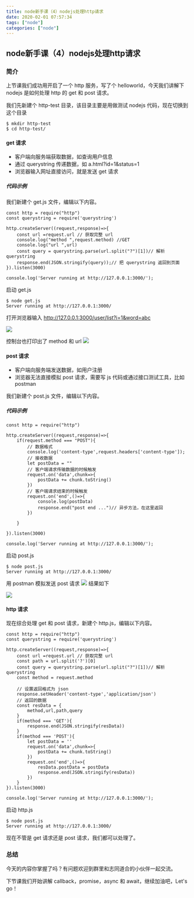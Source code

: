 ```yaml
---
title: node新手课（4）nodejs处理http请求
date: 2020-02-01 07:57:34
tags: ["node"]
categories: ["node"]
---
```

## node新手课（4）nodejs处理http请求

### 简介

上节课我们成功用开启了一个 http 服务，写了个 helloworld，今天我们讲解下 nodejs 是如何处理 http 的 get 和 post 请求。

我们先新建个 http-test 目录，该目录主要是用做测试 nodejs 代码，现在切换到这个目录

```
$ mkdir http-test
$ cd http-test/
```

#### get 请求

- 客户端向服务端获取数据，如查询用户信息
- 通过 querystring 传递数据，如 a.html?id=1&status=1
- 浏览器输入网址直接访问，就是发送 get 请求

##### 代码示例
我们新建个 get.js 文件，编辑以下内容。
```
const http = require("http")
const querystring = require('querystring')

http.createServer((request,response)=>{
    const url =request.url // 获取完整 url
    console.log("method ",request.method) //GET
    console.log("url ",url)
    const query = querystring.parse(url.split("?")[1])// 解析 querystring
    response.end(JSON.stringify(query));// 把 querystring 返回到页面
}).listen(3000)

console.log('Server running at http://127.0.0.1:3000/');
```
启动 get.js

```
$ node get.js
Server running at http://127.0.0.1:3000/
```

打开浏览器输入 http://127.0.0.1:3000/user/list?i=1&word=abc

![](https://cdn.guojiang.club/FhrJomTbUVIUuftUeSElPBlEHnES)

控制台也打印出了 method 和 url
![](https://cdn.guojiang.club/FrZihoo4KqIuJkK52f2S6v9ASYU4)

#### post 请求

- 客户端向服务端发送数据，如用户注册
- 浏览器无法直接模拟 post 请求，需要写 js 代码或通过接口测试工具，比如 postman

我们新建个 post.js 文件，编辑以下内容。

##### 代码示例

```
const http = require("http")

http.createServer((request,response)=>{
    if(request.method === "POST"){
        // 数据格式
        console.log('content-type',request.headers['content-type']);
        // 接收数据
        let postData = ""
        // 客户端请求传输数据的时候触发
        request.on('data',chunk=>{
            postData += chunk.toString()
        })
        // 客户端请求结束的时候触发
        request.on('end',()=>{
            console.log(postData)
            response.end("post end ...")// 异步方法，在这里返回
        })

    }
   
}).listen(3000)

console.log('Server running at http://127.0.0.1:3000/');
```
启动 post.js

```
$ node post.js
Server running at http://127.0.0.1:3000/
```

用 postman 模拟发送 post 请求
![](https://cdn.guojiang.club/Fh7Mx7J1QhKs87_9o5drU1XnWDZP)
结果如下

![](https://cdn.guojiang.club/FsdzFOXDzqGlbZtm-1xL6ddOISmu)

#### http 请求

现在综合处理 get 和 post 请求，新建个 http.js，编辑以下内容。

```
const http = require("http")
const querystring = require('querystring')

http.createServer((request,response)=>{
    const url =request.url // 获取完整 url
    const path = url.split('?')[0]
    const query = querystring.parse(url.split("?")[1])// 解析 querystring
    const method = request.method

    // 设置返回格式为 json
    response.setHeader('content-type','application/json')
    // 返回的数据
    const resData = {
        method,url,path,query
    }
    if(method === 'GET'){
        response.end(JSON.stringify(resData))
    }
    if(method === 'POST'){
        let postData = ''
        request.on('data',chunk=>{
            postData += chunk.toString()
        })
        request.on('end',()=>{
            resData.postData = postData
            response.end(JSON.stringify(resData))
        })
    }
}).listen(3000)

console.log('Server running at http://127.0.0.1:3000/');
```
启动 http.js

```
$ node post.js
Server running at http://127.0.0.1:3000/
```
现在不管是 get 请求还是 post 请求，我们都可以处理了。
### 总结

今天的内容你掌握了吗？有问题欢迎到群里和志同道合的小伙伴一起交流。

下节课我们开始讲解 callback，promise，async 和 await，继续加油吧，Let's go！